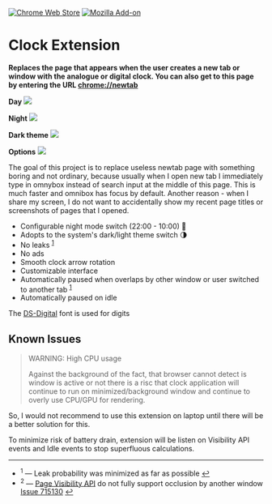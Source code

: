 [![Chrome Web Store](https://img.shields.io/chrome-web-store/v/gmhgmhcpllcnkdcanccmglkfifiakfma)](https://chrome.google.com/webstore/detail/clock-extension/gmhgmhcpllcnkdcanccmglkfifiakfma)
[![Mozilla Add-on](https://img.shields.io/amo/v/clock-extension)](https://addons.mozilla.org/en-US/firefox/addon/clock-extension/)

# Clock Extension

<b>Replaces the page that appears when the user creates a new tab or window with the analogue or digital clock. You can also get to this page by entering the URL [chrome://newtab]()</b>

**Day**
![](screenshot2.png)

**Night**
![](screenshot.png)

**Dark theme**
![](screenshot1.png)

**Options**
![](screenshot3.png)

The goal of this project is to replace useless newtab page with something boring and not ordinary, because usually when I open new tab I immediately type in omnybox instead of search input at the middle of this page. This is much faster and omnibox has focus by default.
Another reason - when I share my screen, I do not want to accidentally show my recent page titles or screenshots of pages that I opened.

- Configurable night mode switch (22:00 - 10:00) 🌄
- Adopts to the system's dark/light theme switch 🌗
- No leaks <sup id="a1">[1](#b1)</sup>
- No ads
- Smooth clock arrow rotation
- Customizable interface
- Automatically paused when overlaps by other window or user switched to another tab <sup id="a2">[1](#b2)</sup>
- Automatically paused on idle

The [DS-Digital](https://www.dafont.com/ds-digital.font) font is used for digits

## Known Issues

> WARNING: High CPU usage
>
> Against the background of the fact, that browser cannot detect is window is active or not there is a risc that clock application will continue to run on minimized/background window and continue to overly use CPU/GPU for rendering.

So, I would not recommend to use this extension on laptop until there will be a better solution for this.

To minimize risk of battery drain, extension will be listen on Visibility API events and Idle events to stop superfluous calculations.

---
- <sup id="b1">1</sup> — Leak probability was minimized as far as possible [↩](#a1)
- <sup id="b2">2</sup> — [Page Visibility API](https://developer.mozilla.org/en-US/docs/Web/API/Page_Visibility_API) do not fully support occlusion by another window [Issue 715130](https://bugs.chromium.org/p/chromium/issues/detail?id=715130) [↩](#a2)